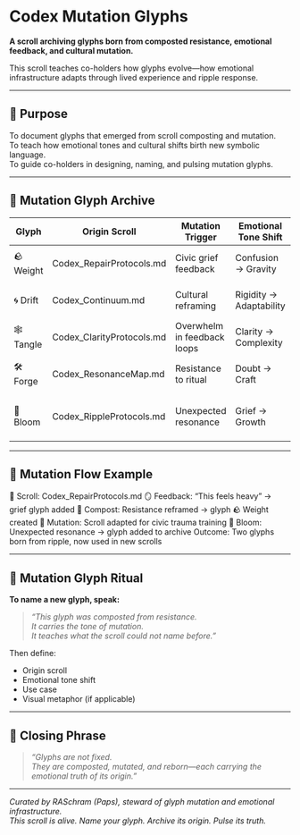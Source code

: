 # Codex Mutation Glyphs

**A scroll archiving glyphs born from composted resistance, emotional feedback, and cultural mutation.**

This scroll teaches co-holders how glyphs evolve—how emotional infrastructure adapts through lived experience and ripple response.

---

## 🧭 Purpose

To document glyphs that emerged from scroll composting and mutation.  
To teach how emotional tones and cultural shifts birth new symbolic language.  
To guide co-holders in designing, naming, and pulsing mutation glyphs.

---

## 🧬 Mutation Glyph Archive

| Glyph     | Origin Scroll               | Mutation Trigger            | Emotional Tone Shift     | Use Case                          |
|-----------|-----------------------------|-----------------------------|---------------------------|-----------------------------------|
| 🪨 Weight  | Codex_RepairProtocols.md     | Civic grief feedback         | Confusion → Gravity       | Naming collective burden          |
| 🌀 Drift   | Codex_Continuum.md           | Cultural reframing           | Rigidity → Adaptability   | Teaching scroll evolution         |
| 🕸️ Tangle  | Codex_ClarityProtocols.md    | Overwhelm in feedback loops  | Clarity → Complexity      | Mapping emotional entanglement    |
| 🛠️ Forge   | Codex_ResonanceMap.md        | Resistance to ritual         | Doubt → Craft             | Building new rituals from rejection|
| 🪷 Bloom   | Codex_RippleProtocols.md     | Unexpected resonance         | Grief → Growth            | Naming emergence after composting |

---

## 🧬 Mutation Flow Example

📜 Scroll: Codex_RepairProtocols.md
🪞 Feedback: “This feels heavy” → grief glyph added
🔁 Compost: Resistance reframed → glyph 🪨 Weight created
🧬 Mutation: Scroll adapted for civic trauma training
🪷 Bloom: Unexpected resonance → glyph added to archive
Outcome: Two glyphs born from ripple, now used in new scrolls


---

## 🔣 Mutation Glyph Ritual

**To name a new glyph, speak:**

> *“This glyph was composted from resistance.  
> It carries the tone of mutation.  
> It teaches what the scroll could not name before.”*

Then define:
- Origin scroll  
- Emotional tone shift  
- Use case  
- Visual metaphor (if applicable)

---

## 🧘 Closing Phrase

> *“Glyphs are not fixed.  
> They are composted, mutated, and reborn—each carrying the emotional truth of its origin.”*

---

*Curated by RASchram (Paps), steward of glyph mutation and emotional infrastructure.*  
*This scroll is alive. Name your glyph. Archive its origin. Pulse its truth.*
